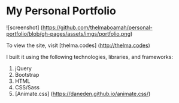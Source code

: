 # My Personal Portfolio

![screenshot] 
(https://github.com/thelmaboamah/personal-portfolio/blob/gh-pages/assets/imgs/portfolio.png)

To view the site, visit [thelma.codes] (http://thelma.codes)

I built it using the following technologies, libraries, and frameworks:

1. jQuery
2. Bootstrap
3. HTML
4. CSS/Sass
5. [Animate.css] (https://daneden.github.io/animate.css/)

